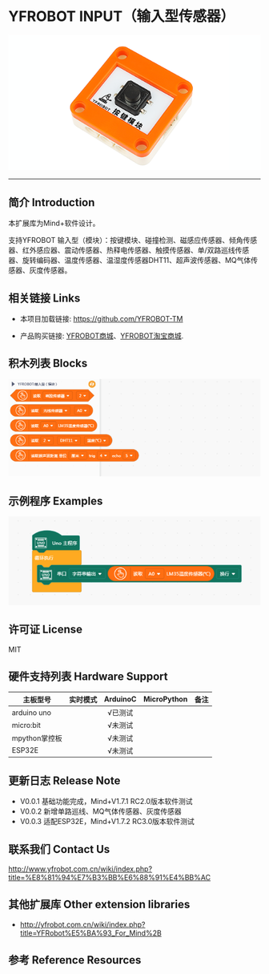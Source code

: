 # YFROBOT INPUT（输入型传感器）

![](./arduinoC/_images/featured.png)

---------------------------------------------------------

## 简介 Introduction

本扩展库为Mind+软件设计。

支持YFROBOT 输入型（模块）：按键模块、碰撞检测、磁感应传感器、倾角传感器、红外感应器、震动传感器、热释电传感器、触摸传感器、单/双路巡线传感器、旋转编码器、温度传感器、温湿度传感器DHT11、超声波传感器、MQ气体传感器、灰度传感器。


## 相关链接 Links
* 本项目加载链接: https://github.com/YFROBOT-TM

* 产品购买链接: [YFROBOT商城](https://www.yfrobot.com/)、[YFROBOT淘宝商城](https://yfrobot.taobao.com/).


## 积木列表 Blocks
![](./arduinoC/_images/blocks.png)


## 示例程序 Examples
![](./arduinoC/_images/example.png)


## 许可证 License
MIT


## 硬件支持列表 Hardware Support
主板型号                | 实时模式    | ArduinoC   | MicroPython    | 备注
------------------ | :----------: | :----------: | :---------: | -----
arduino uno        |             |       √已测试       |             | 
micro:bit        |             |       √未测试       |             | 
mpython掌控板        |             |        √未测试      |             | 
ESP32E        |             |       √未测试        |             | 


## 更新日志 Release Note
* V0.0.1  基础功能完成，Mind+V1.7.1 RC2.0版本软件测试
* V0.0.2  新增单路巡线、MQ气体传感器、灰度传感器
* V0.0.3  适配ESP32E，Mind+V1.7.2 RC3.0版本软件测试


## 联系我们 Contact Us
http://www.yfrobot.com.cn/wiki/index.php?title=%E8%81%94%E7%B3%BB%E6%88%91%E4%BB%AC


## 其他扩展库 Other extension libraries
* http://yfrobot.com.cn/wiki/index.php?title=YFRobot%E5%BA%93_For_Mind%2B


## 参考 Reference Resources
